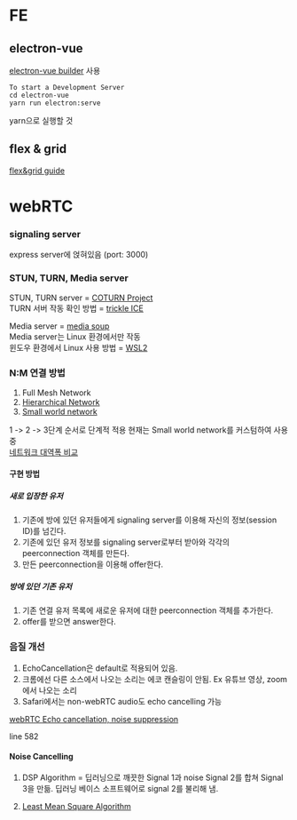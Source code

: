 # FE

## electron-vue

[electron-vue builder](https://nklayman.github.io/vue-cli-plugin-electron-builder/) 사용

```
To start a Development Server
cd electron-vue
yarn run electron:serve
```
yarn으로 실행할 것
## flex & grid 
[flex&grid guide](https://studiomeal.com/archives/533)

# webRTC

### signaling server
express server에 얹혀있음 (port: 3000)  

### STUN, TURN, Media server
STUN, TURN server = [COTURN Project](https://github.com/coturn/coturn)  
TURN 서버 작동 확인 방법 = [trickle ICE](https://webrtc.github.io/samples/src/content/peerconnection/trickle-ice/)  
  
Media server = [media soup](https://mediasoup.org/)  
Media server는 Linux 환경에서만 작동    
윈도우 환경에서 Linux 사용 방법 = [WSL2](https://docs.microsoft.com/en-us/windows/wsl/install-win10)  
  


### N:M 연결 방법

1. Full Mesh Network
2. [Hierarchical Network ](https://www.ciscopress.com/articles/article.asp?p=2202410&seqNum=4#:~:text=A%20hierarchical%20network%20design%20involves,role%20within%20the%20overall%20network.&text=The%20benefit%20of%20dividing%20a,that%20local%20traffic%20remains%20local.)
3. [Small world network ](http://www.scholarpedia.org/article/Small-world_network)

1 -> 2 -> 3단계 순서로 단계적 적용 
현재는 Small world network를 커스텀하여 사용중  
[네트워크 대역폭 비교](https://13.125.91.162/swmaestro/183-1/-/wikis/Network-Topology-Analysis)



#### 구현 방법 
##### 새로 입장한 유저 
1. 기존에 방에 있던 유저들에게 signaling server를 이용해 자신의 정보(session ID)를 넘긴다.
2. 기존에 있던 유저 정보를 signaling server로부터 받아와 각각의 peerconnection 객체를 만든다. 
3. 만든 peerconnection을 이용해 offer한다. 

##### 방에 있던 기존 유저 
1. 기존 연결 유저 목록에 새로운 유저에 대한 peerconnection 객체를 추가한다. 
2. offer를 받으면 answer한다. 


### 음질 개선
1. EchoCancellation은 default로 적용되어 있음.
2. 크롬에선 다른 소스에서 나오는 소리는 에코 캔슬링이 안됨. Ex 유튜브 영상, zoom에서 나오는 소리
3. Safari에서는 non-webRTC audio도 echo cancelling 가능

[webRTC Echo cancellation, noise suppression](https://chromium.googlesource.com/external/webrtc/+/b3b79b611597f44c1d2b29f2d833b6d5928d7a68/webrtc/modules/audio_processing/include/audio_processing.h)
  
line 582

#### Noise Cancelling
1. DSP Algorithm = 
    딥러닝으로 깨끗한 Signal 1과 noise Signal 2를 합쳐 Signal 3을 만듦.
    딥러닝 베이스 소프트웨어로 signal 2를 불리해 냄.

2. [Least Mean Square Algorithm](https://kr.mathworks.com/help/dsp/examples/acoustic-noise-cancellation-lms.html)



